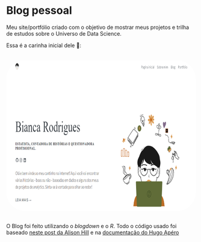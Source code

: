 # Blog pessoal
Meu site/portfólio criado com o objetivo de mostrar meus projetos e trilha de estudos sobre o Universo de Data Science.  

Essa é a carinha inicial dele 🥰: 

 <div style="display: inline_block"><br>
    <img align="center" alt="pagina-blog" height="400" style="border-radius:50px;" src="pagina-inicial-blog.png">
 </div>
 
 <br>
 
 <p> 
  O Blog foi feito utilizando o <i>blogdown</i> e o <i>R</i>. Todo o código usado foi baseado <a href="https://hugo-apero-docs.netlify.app/start/">neste post da Alison Hill</a> e na <a href="https://www.apreshill.com/blog/2020-12-new-year-new-blogdown/">documentação do Hugo Apéro</a>
 </p>
